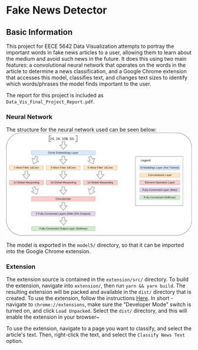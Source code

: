 # Fake News Detector

## Basic Information
This project for EECE 5642 Data Visualization attempts to portray the important words in fake news articles to a user, allowing them to learn about the medium and avoid such news in the future. It does this using two main features: a convolutional neural network that operates on the words in the article to determine a news classification, and a Google Chrome extension that accesses this model, classifies text, and changes text sizes to identify which words/phrases the model finds important to the user.

The report for this project is included as `Data_Vis_Final_Project_Report.pdf`.

### Neural Network
The structure for the neural network used can be seen below:
![CNN structure](cnn.png)

The model is exported in the `model5/` directory, so that it can be imported into the Google Chrome extension.

### Extension
The extension source is contained in the `extension/src/` directory. To build the extension, navigate into `extension/`, then run `yarn && yarn build`. The resulting extension will be packed and available in the `dist/` directory that is created. To use the extension, follow the instructions [Here](https://developer.chrome.com/extensions/getstarted). In short - navigate to `chrome://extensions`, make sure the "Developer Mode" switch is turned on, and click `Load Unpacked`. Select the `dist/` directory, and this will enable the extension in your browser~

To use the extension, navigate to a page you want to classify, and select the article's text. Then, right-click the text, and select the `Classify News Text` option.
